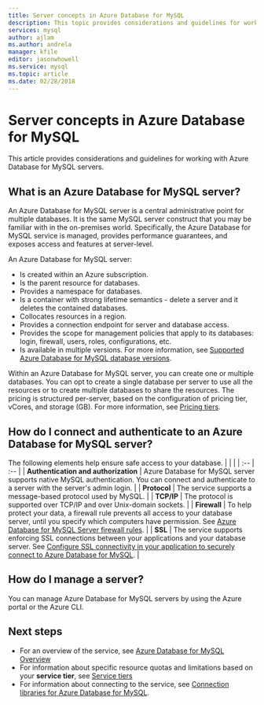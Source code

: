 ```yaml
---
title: Server concepts in Azure Database for MySQL
description: This topic provides considerations and guidelines for working with Azure Database for MySQL servers.
services: mysql
author: ajlam
ms.author: andrela
manager: kfile
editor: jasonwhowell
ms.service: mysql
ms.topic: article
ms.date: 02/28/2018
---
```

# Server concepts in Azure Database for MySQL

This article provides considerations and guidelines for working with Azure Database for MySQL servers.

## What is an Azure Database for MySQL server?

An Azure Database for MySQL server is a central administrative point for multiple databases. It is the same MySQL server construct that you may be familiar with in the on-premises world. Specifically, the Azure Database for MySQL service is managed, provides performance guarantees, and exposes access and features at server-level.

An Azure Database for MySQL server:

- Is created within an Azure subscription.
- Is the parent resource for databases.
- Provides a namespace for databases.
- Is a container with strong lifetime semantics - delete a server and it deletes the contained databases.
- Collocates resources in a region.
- Provides a connection endpoint for server and database access.
- Provides the scope for management policies that apply to its databases: login, firewall, users, roles, configurations, etc.
- Is available in multiple versions. For more information, see [Supported Azure Database for MySQL database versions](./concepts-supported-versions.md).

Within an Azure Database for MySQL server, you can create one or multiple databases. You can opt to create a single database per server to use all the resources or to create multiple databases to share the resources. The pricing is structured per-server, based on the configuration of pricing tier, vCores, and storage (GB). For more information, see [Pricing tiers](./concepts-service-tiers.md).

## How do I connect and authenticate to an Azure Database for MySQL server?

The following elements help ensure safe access to your database.
|     |     |
| :-- | :-- |
| **Authentication and authorization** | Azure Database for MySQL server supports native MySQL authentication. You can connect and authenticate to a server with the server's admin login. |
| **Protocol** | The service supports a message-based protocol used by MySQL. |
| **TCP/IP** | The protocol is supported over TCP/IP and over Unix-domain sockets. |
| **Firewall** | To help protect your data, a firewall rule prevents all access to your database server, until you specify which computers have permission. See [Azure Database for MySQL Server firewall rules](./concepts-firewall-rules.md). |
| **SSL** | The service supports enforcing SSL connections between your applications and your database server.  See [Configure SSL connectivity in your application to securely connect to Azure Database for MySQL](./howto-configure-ssl.md). |

## How do I manage a server?

You can manage Azure Database for MySQL servers by using the Azure portal or the Azure CLI.

## Next steps

- For an overview of the service, see [Azure Database for MySQL Overview](./overview.md)
- For information about specific resource quotas and limitations based on your **service tier**, see [Service tiers](./concepts-service-tiers.md)
- For information about connecting to the service, see [Connection libraries for Azure Database for MySQL](./concepts-connection-libraries.md).
